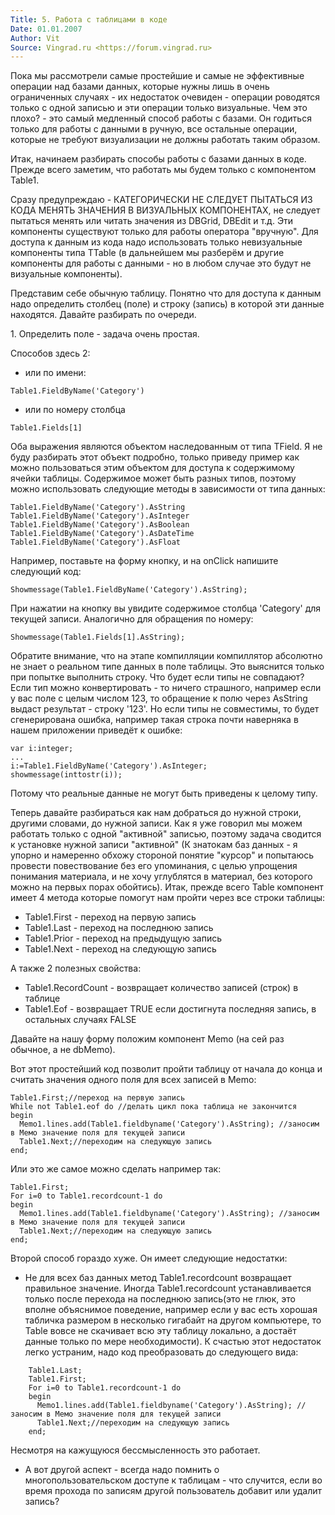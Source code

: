 ```yaml
---
Title: 5. Работа с таблицами в коде
Date: 01.01.2007
Author: Vit
Source: Vingrad.ru <https://forum.vingrad.ru>
---
```



Пока мы рассмотрели самые простейшие и самые не эффективные операции над
базами данных, которые нужны лишь в очень ограниченных случаях - их
недостаток очевиден - операции роводятся только с одной записью и эти
операции только визуальные. Чем это плохо? - это самый медленный способ
работы с базами. Он годиться только для работы с данными в ручную, все
остальные операции, которые не требуют визуализации не должны работать
таким образом.

Итак, начинаем разбирать способы работы с базами данных в коде.
Прежде всего заметим, что работать мы будем только с компонентом
Table1.

Сразу предупреждаю - КАТЕГОРИЧЕСКИ НЕ СЛЕДУЕТ ПЫТАТЬСЯ ИЗ
КОДА МЕНЯТЬ ЗНАЧЕНИЯ В ВИЗУАЛЬНЫХ КОМПОНЕНТАХ, не следует пытаться
менять или читать значения из DBGrid, DBEdit и т.д. Эти компоненты
существуют только для работы оператора "вручную". Для доступа к
данным из кода надо использовать только невизуальные компоненты
типа TTable (в дальнейшем мы разберём и другие компоненты для работы
с данными - но в любом случае это будут не визуальные компоненты).

Представим себе обычную таблицу. Понятно что для доступа к данным
надо определить столбец (поле) и строку (запись) в которой эти данные
находятся. Давайте разбирать по очереди.

1\. Определить поле - задача очень простая.

Способов здесь 2:

- или по имени:

```
Table1.FieldByName('Category')
```

- или по номеру столбца

```
Table1.Fields[1]
```

Оба выражения являются объектом наследованным от типа TField.
Я не буду разбирать этот объект подробно, только приведу пример
как можно пользоваться этим объектом для доступа к содержимому
ячейки таблицы. Содержимое может быть разных типов, поэтому можно
использовать следующие методы в зависимости от типа данных:

    Table1.FieldByName('Category').AsString
    Table1.FieldByName('Category').AsInteger
    Table1.FieldByName('Category').AsBoolean
    Table1.FieldByName('Category').AsDateTime
    Table1.FieldByName('Category').AsFloat

Например, поставьте на форму кнопку, и на onClick напишите
следующий код:

    Showmessage(Table1.FieldByName('Category').AsString);

При нажатии на кнопку вы увидите содержимое столбца 'Category'
для текущей записи. Аналогично для обращения по номеру:

    Showmessage(Table1.Fields[1].AsString);

Обратите внимание, что на этапе компилляции компиллятор абсолютно
не знает о реальном типе данных в поле таблицы. Это выяснится
только при попытке выполнить строку. Что будет если типы не
совпадают? Если тип можно конвертировать - то ничего страшного,
например если у вас поле с целым числом 123, то обращение к полю
через AsString выдаст результат - строку '123'. Но если типы
не совместимы, то будет сгенерирована ошибка, например такая строка
почти наверняка в нашем приложении приведёт к ошибке:

    var i:integer;
    ...
    i:=Table1.FieldByName('Category').AsInteger;
    showmessage(inttostr(i));

Потому что реальные данные не могут быть приведены к целому типу.

Теперь давайте разбираться как нам добраться до нужной строки,
другими словами, до нужной записи. Как я уже говорил мы можем
работать только с одной "активной" записью, поэтому задача сводится
к установке нужной записи "активной" (К знатокам баз данных - я упорно
и намеренно обхожу стороной понятие "курсор" и попытаюсь провести
повествование без его упоминания,
с целью упрощения понимания материала, и не хочу углублятся
в материал, без которого можно на первых порах обойтись). Итак, прежде
всего Table компонент имеет 4 метода которые помогут нам пройти через все
строки таблицы:

- Table1.First - переход на первую запись
- Table1.Last - переход на последнюю запись
- Table1.Prior - переход на предыдущую запись
- Table1.Next - переход на следующую запись

А также 2 полезных свойства:

- Table1.RecordCount - возвращает количество записей (строк) в таблице
- Table1.Eof - возвращает TRUE если достигнута последняя запись, в
остальных случаях FALSE

Давайте на нашу форму положим компонент Memo (на сей раз обычное, а не
dbMemo).

Вот этот простейший код позволит пройти таблицу от начала до конца и
считать значения одного поля для всех записей в Memo:

    Table1.First;//переход на первую запись
    While not Table1.eof do //делать цикл пока таблица не закончится
    begin
      Memo1.lines.add(Table1.fieldbyname('Category').AsString); //заносим в Мемо значение поля для текущей записи
      Table1.Next;//переходим на следующую запись
    end;

Или это же самое можно сделать например так:

    Table1.First;
    For i=0 to Table1.recordcount-1 do
    begin
      Memo1.lines.add(Table1.fieldbyname('Category').AsString); //заносим в Мемо значение поля для текущей записи
      Table1.Next;//переходим на следующую запись
    end;

Второй способ гораздо хуже. Он имеет следующие недостатки:

- Не для всех баз данных метод Table1.recordcount возвращает правильное
значение. Иногда Table1.recordcount устанавливается только после
перехода на последнюю запись(это не глюк, это вполне объяснимое поведение, например
если у вас есть хорошая табличка размером в несколько гигабайт на другом
компьютере, то Table вовсе не скачивает всю эту таблицу локально, а достаёт данные
только по мере необходимости). К счастью этот недостаток легко устраним, надо
код преобразовать до следующего вида:

```
    Table1.Last;
    Table1.First;
    For i=0 to Table1.recordcount-1 do
    begin
      Memo1.lines.add(Table1.fieldbyname('Category').AsString); //заносим в Мемо значение поля для текущей записи
      Table1.Next;//переходим на следующую запись
    end;
```

Несмотря на кажущуюся бессмысленность это работает.

- А вот другой аспект - всегда надо помнить о многопользовательском
доступе к таблицам - что случится, если во время прохода по записям
другой пользователь добавит или удалит запись?
